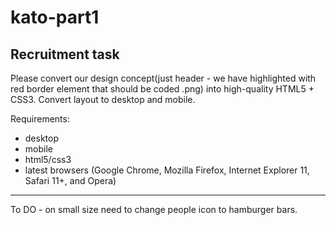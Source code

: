 # kato-part1

Recruitment task
------------------------------------------

Please convert our design concept(just header - we have highlighted with red border element that should be coded .png) 
into high-quality HTML5 + CSS3. Convert layout to desktop and mobile.

Requirements:
- desktop
- mobile
- html5/css3
- latest browsers (Google Chrome, Mozilla Firefox, Internet Explorer 11, Safari 11+, and Opera)
-------------------------------------------
To DO - on small size need to change people icon to hamburger bars.
